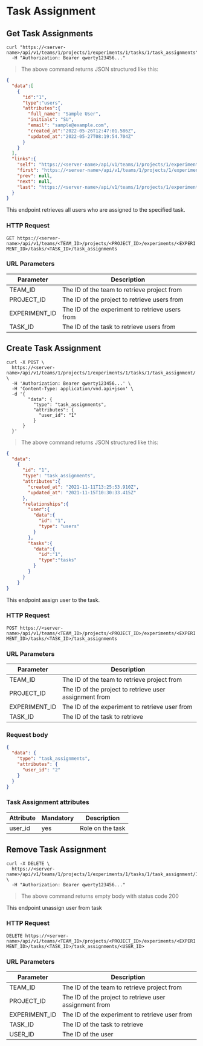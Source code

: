 # Task Assignment

## Get Task Assignments

```shell
curl "https://<server-name>/api/v1/teams/1/projects/1/experiments/1/tasks/1/task_assignments"
  -H "Authorization: Bearer qwerty123456..."
```

> The above command returns JSON structured like this:

```json
{
  "data":[
    {
      "id":"1",
      "type":"users",
      "attributes":{
        "full_name": "Sample User",
        "initials": "SU",
        "email": "sample@example.com",
        "created_at":"2022-05-26T12:47:01.586Z",
        "updated_at":"2022-05-27T08:19:54.704Z"
      }
    }
  ],
  "links":{
    "self": "https://<server-name>/api/v1/teams/1/projects/1/experiments/1/tasks/1/task_assignments?page%5Bnumber%5D=1&page%5Bsize%5D=10",
    "first": "https://<server-name>/api/v1/teams/1/projects/1/experiments/1/tasks/1/task_assignments?page%5Bnumber%5D=1&page%5Bsize%5D=10",
    "prev": null,
    "next": null,
    "last": "https://<server-name>/api/v1/teams/1/projects/1/experiments/1/tasks/1/task_assignments?page%5Bnumber%5D=1&page%5Bsize%5D=10"
  }
}
```

This endpoint retrieves all users who are assigned to the specified task.

### HTTP Request

`GET https://<server-name>/api/v1/teams/<TEAM_ID>/projects/<PROJECT_ID>/experiments/<EXPERIMENT_ID>/tasks/<TASK_ID>/task_assignments`

### URL Parameters

Parameter | Description
--------- | -----------
TEAM_ID | The ID of the team to retrieve project from
PROJECT_ID | The ID of the project to retrieve users from
EXPERIMENT_ID | The ID of the experiment to retrieve users from
TASK_ID | The ID of the task to retrieve users from

## Create Task Assignment

```shell
curl -X POST \
  https://<server-name>/api/v1/teams/1/projects/1/experiments/1/tasks/1/task_assignment/ \
  -H 'Authorization: Bearer qwerty123456...' \
  -H 'Content-Type: application/vnd.api+json' \
  -d '{
        "data": {
          "type": "task_assignments",
          "attributes": {
            "user_id": "1"
          }
      }
  }'
```

> The above command returns JSON structured like this:

```json
{
  "data":
    {
      "id": "1",
      "type": "task_assignments",
      "attributes":{
        "created_at": "2021-11-11T13:25:53.910Z",
        "updated_at": "2021-11-15T10:30:33.415Z"
      },
      "relationships":{
        "user":{
          "data":{
            "id": "1",
            "type": "users"
          }
        },
        "tasks":{
          "data":{
            "id":"1",
            "type":"tasks"
          }
        }
      }
    }
}
```

This endpoint assign user to the task.

### HTTP Request

`POST https://<server-name>/api/v1/teams/<TEAM_ID>/projects/<PROJECT_ID>/experiments/<EXPERIMENT_ID>/tasks/<TASK_ID>/task_assignments`

### URL Parameters

Parameter       | Description
--------------- | -----------
TEAM_ID         | The ID of the team to retrieve project from
PROJECT_ID      | The ID of the project to retrieve user assignment from
EXPERIMENT_ID   | The ID of the experiment to retrieve user from
TASK_ID         | The ID of the task to retrieve

### Request body

```json
{
  "data": {
    "type": "task_assignments",
    "attributes": {
      "user_id": "2"
    }
  }
}
```

### Task Assignment attributes

Attribute    | Mandatory | Description
------------ | --------- | -----------
user_id | yes       | Role on the task


## Remove Task Assignment

```shell
curl -X DELETE \
  https://<server-name>/api/v1/teams/1/projects/1/experiments/1/tasks/1/task_assignment/1 \
  -H "Authorization: Bearer qwerty123456..."
```

> The above command returns empty body with status code 200

This endpoint unassign user from task

### HTTP Request

`DELETE https://<server-name>/api/v1/teams/<TEAM_ID>/projects/<PROJECT_ID>/experiments/<EXPERIMENT_ID>/tasks/<TASK_ID>/task_assignments/<USER_ID>`

### URL Parameters

Parameter       | Description
--------------- | -----------
TEAM_ID         | The ID of the team to retrieve project from
PROJECT_ID      | The ID of the project to retrieve user assignment from
EXPERIMENT_ID   | The ID of the experiment to retrieve user from
TASK_ID         | The ID of the task to retrieve
USER_ID         | The ID of the user

